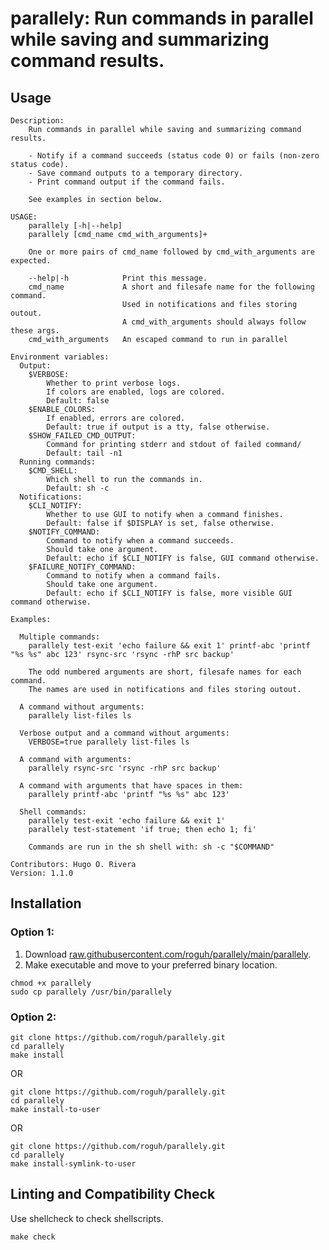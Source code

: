 # parallely: Run commands in parallel while saving and summarizing command results.

<!--
EDIT README.template.md, not README.md directly.
Use `make build-readme to update the README file
-->

## Usage

```
Description:
    Run commands in parallel while saving and summarizing command results.

    - Notify if a command succeeds (status code 0) or fails (non-zero status code).
    - Save command outputs to a temporary directory.
    - Print command output if the command fails.

    See examples in section below.

USAGE:
    parallely [-h|--help]
    parallely [cmd_name cmd_with_arguments]+

    One or more pairs of cmd_name followed by cmd_with_arguments are expected.

    --help|-h            Print this message.
    cmd_name             A short and filesafe name for the following command.
                         Used in notifications and files storing outout.
                         A cmd_with_arguments should always follow these args.
    cmd_with_arguments   An escaped command to run in parallel

Environment variables:
  Output:
    $VERBOSE:
        Whether to print verbose logs.
        If colors are enabled, logs are colored.
        Default: false
    $ENABLE_COLORS: 
        If enabled, errors are colored.
        Default: true if output is a tty, false otherwise.
    $SHOW_FAILED_CMD_OUTPUT:
        Command for printing stderr and stdout of failed command/
        Default: tail -n1
  Running commands:
    $CMD_SHELL:
        Which shell to run the commands in.
        Default: sh -c
  Notifications:
    $CLI_NOTIFY:
        Whether to use GUI to notify when a command finishes.
        Default: false if $DISPLAY is set, false otherwise.
    $NOTIFY_COMMAND:
        Command to notify when a command succeeds.
        Should take one argument.
        Default: echo if $CLI_NOTIFY is false, GUI command otherwise.
    $FAILURE_NOTIFY_COMMAND:
        Command to notify when a command fails.
        Should take one argument.
        Default: echo if $CLI_NOTIFY is false, more visible GUI command otherwise.

Examples:

  Multiple commands:
    parallely test-exit 'echo failure && exit 1' printf-abc 'printf "%s %s" abc 123' rsync-src 'rsync -rhP src backup'

    The odd numbered arguments are short, filesafe names for each command.
    The names are used in notifications and files storing outout.

  A command without arguments:
    parallely list-files ls

  Verbose output and a command without arguments:
    VERBOSE=true parallely list-files ls

  A command with arguments:
    parallely rsync-src 'rsync -rhP src backup'

  A command with arguments that have spaces in them:
    parallely printf-abc 'printf "%s %s" abc 123'

  Shell commands:
    parallely test-exit 'echo failure && exit 1'
    parallely test-statement 'if true; then echo 1; fi'

    Commands are run in the sh shell with: sh -c "$COMMAND"

Contributors: Hugo O. Rivera
Version: 1.1.0

```

## Installation

### Option 1:

1. Download [raw.githubusercontent.com/roguh/parallely/main/parallely](https://raw.githubusercontent.com/roguh/parallely/main/parallely).
2. Make executable and move to your preferred binary location.

```
chmod +x parallely
sudo cp parallely /usr/bin/parallely
```

### Option 2:

```
git clone https://github.com/roguh/parallely.git
cd parallely
make install
```

OR

```
git clone https://github.com/roguh/parallely.git
cd parallely
make install-to-user
```

OR

```
git clone https://github.com/roguh/parallely.git
cd parallely
make install-symlink-to-user
```

<!-- TODO
## Integration Testing

If the test script fails, the tests have failed.
Also read the output to determine if `parallely` is behaving correctly.

Note the `test-integration-all-shells.sh` script runs the `test-integration.sh` script using the test shell itself.

### Linux: Running tests for many shells at once

```
make test-on-linux
```

### MacOS: Running tests for many shells at once

```
make test-on-macos
```

### Running tests for stricter POSIX shells

```
make test-on-strict-posix-shells
```

### Running tests one shell at a time

Run the following commands:

```
./tests/test-integration.sh sh
./tests/test-integration.sh dash
./tests/test-integration.sh bash
BASH_COMPAT=31 ./tests/test-integration.sh bash
./tests/test-integration.sh zsh
```

### Test results

### Linux

Tested using GNU coreutils 9.0 in these shells:

- dash 0.5
- bash 5.1
- bash 5.1 in bash 3.1 compatibility mode BASH_COMPAT=31
- zsh 5.8
- yash 2.52
- ksh version 2020.0.0

### MacOS

Not tested on MacOS, yet. It should work fine.
-->

## Linting and Compatibility Check

Use shellcheck to check shellscripts.

```
make check
```
